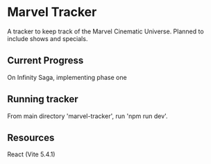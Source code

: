 # Marvel Tracker

A tracker to keep track of the Marvel Cinematic Universe. Planned to include shows and specials.

## Current Progress

On Infinity Saga, implementing phase one

## Running tracker

From main directory 'marvel-tracker', run 'npm run dev'.

## Resources

React (Vite 5.4.1)